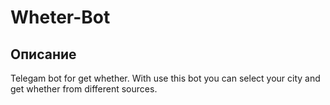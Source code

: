 # Wheter-Bot

## Описание
Telegam bot for get whether. With use this bot you can select your city and get whether from different sources.
